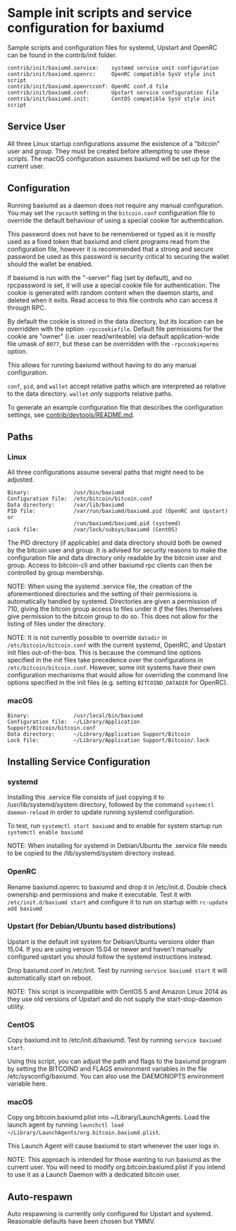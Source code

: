 Sample init scripts and service configuration for baxiumd
==========================================================

Sample scripts and configuration files for systemd, Upstart and OpenRC
can be found in the contrib/init folder.

    contrib/init/baxiumd.service:    systemd service unit configuration
    contrib/init/baxiumd.openrc:     OpenRC compatible SysV style init script
    contrib/init/baxiumd.openrcconf: OpenRC conf.d file
    contrib/init/baxiumd.conf:       Upstart service configuration file
    contrib/init/baxiumd.init:       CentOS compatible SysV style init script

Service User
---------------------------------

All three Linux startup configurations assume the existence of a "bitcoin" user
and group.  They must be created before attempting to use these scripts.
The macOS configuration assumes baxiumd will be set up for the current user.

Configuration
---------------------------------

Running baxiumd as a daemon does not require any manual configuration. You may
set the `rpcauth` setting in the `bitcoin.conf` configuration file to override
the default behaviour of using a special cookie for authentication.

This password does not have to be remembered or typed as it is mostly used
as a fixed token that baxiumd and client programs read from the configuration
file, however it is recommended that a strong and secure password be used
as this password is security critical to securing the wallet should the
wallet be enabled.

If baxiumd is run with the "-server" flag (set by default), and no rpcpassword is set,
it will use a special cookie file for authentication. The cookie is generated with random
content when the daemon starts, and deleted when it exits. Read access to this file
controls who can access it through RPC.

By default the cookie is stored in the data directory, but its location can be
overridden with the option `-rpccookiefile`. Default file permissions for the
cookie are "owner" (i.e. user read/writeable) via default application-wide file
umask of `0077`, but these can be overridden with the `-rpccookieperms` option.

This allows for running baxiumd without having to do any manual configuration.

`conf`, `pid`, and `wallet` accept relative paths which are interpreted as
relative to the data directory. `wallet` *only* supports relative paths.

To generate an example configuration file that describes the configuration settings,
see [contrib/devtools/README.md](../contrib/devtools/README.md#gen-bitcoin-confsh).

Paths
---------------------------------

### Linux

All three configurations assume several paths that might need to be adjusted.

    Binary:              /usr/bin/baxiumd
    Configuration file:  /etc/bitcoin/bitcoin.conf
    Data directory:      /var/lib/baxiumd
    PID file:            /var/run/baxiumd/baxiumd.pid (OpenRC and Upstart) or
                         /run/baxiumd/baxiumd.pid (systemd)
    Lock file:           /var/lock/subsys/baxiumd (CentOS)

The PID directory (if applicable) and data directory should both be owned by the
bitcoin user and group. It is advised for security reasons to make the
configuration file and data directory only readable by the bitcoin user and
group. Access to bitcoin-cli and other baxiumd rpc clients can then be
controlled by group membership.

NOTE: When using the systemd .service file, the creation of the aforementioned
directories and the setting of their permissions is automatically handled by
systemd. Directories are given a permission of 710, giving the bitcoin group
access to files under it _if_ the files themselves give permission to the
bitcoin group to do so. This does not allow
for the listing of files under the directory.

NOTE: It is not currently possible to override `datadir` in
`/etc/bitcoin/bitcoin.conf` with the current systemd, OpenRC, and Upstart init
files out-of-the-box. This is because the command line options specified in the
init files take precedence over the configurations in
`/etc/bitcoin/bitcoin.conf`. However, some init systems have their own
configuration mechanisms that would allow for overriding the command line
options specified in the init files (e.g. setting `BITCOIND_DATADIR` for
OpenRC).

### macOS

    Binary:              /usr/local/bin/baxiumd
    Configuration file:  ~/Library/Application Support/Bitcoin/bitcoin.conf
    Data directory:      ~/Library/Application Support/Bitcoin
    Lock file:           ~/Library/Application Support/Bitcoin/.lock

Installing Service Configuration
-----------------------------------

### systemd

Installing this .service file consists of just copying it to
/usr/lib/systemd/system directory, followed by the command
`systemctl daemon-reload` in order to update running systemd configuration.

To test, run `systemctl start baxiumd` and to enable for system startup run
`systemctl enable baxiumd`

NOTE: When installing for systemd in Debian/Ubuntu the .service file needs to be copied to the /lib/systemd/system directory instead.

### OpenRC

Rename baxiumd.openrc to baxiumd and drop it in /etc/init.d.  Double
check ownership and permissions and make it executable.  Test it with
`/etc/init.d/baxiumd start` and configure it to run on startup with
`rc-update add baxiumd`

### Upstart (for Debian/Ubuntu based distributions)

Upstart is the default init system for Debian/Ubuntu versions older than 15.04. If you are using version 15.04 or newer and haven't manually configured upstart you should follow the systemd instructions instead.

Drop baxiumd.conf in /etc/init.  Test by running `service baxiumd start`
it will automatically start on reboot.

NOTE: This script is incompatible with CentOS 5 and Amazon Linux 2014 as they
use old versions of Upstart and do not supply the start-stop-daemon utility.

### CentOS

Copy baxiumd.init to /etc/init.d/baxiumd. Test by running `service baxiumd start`.

Using this script, you can adjust the path and flags to the baxiumd program by
setting the BITCOIND and FLAGS environment variables in the file
/etc/sysconfig/baxiumd. You can also use the DAEMONOPTS environment variable here.

### macOS

Copy org.bitcoin.baxiumd.plist into ~/Library/LaunchAgents. Load the launch agent by
running `launchctl load ~/Library/LaunchAgents/org.bitcoin.baxiumd.plist`.

This Launch Agent will cause baxiumd to start whenever the user logs in.

NOTE: This approach is intended for those wanting to run baxiumd as the current user.
You will need to modify org.bitcoin.baxiumd.plist if you intend to use it as a
Launch Daemon with a dedicated bitcoin user.

Auto-respawn
-----------------------------------

Auto respawning is currently only configured for Upstart and systemd.
Reasonable defaults have been chosen but YMMV.
